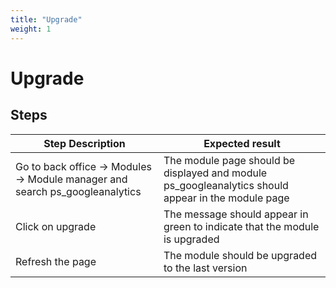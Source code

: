 ```yaml
---
title: "Upgrade"
weight: 1
---
```


# Upgrade
## Steps
| Step Description | Expected result |
| ----- | ----- |
| Go to back office -> Modules -> Module manager and search ps_googleanalytics | The module page should be displayed and module ps_googleanalytics should appear in the module page |
| Click on upgrade | The message should appear in green to indicate that the module is upgraded |
| Refresh the page | The module should be upgraded to the last version |
